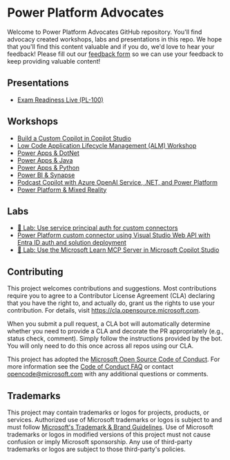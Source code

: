 # Power Platform Advocates

Welcome to Power Platform Advocates GitHub repository. You'll find advocacy created workshops, labs and presentations in this repo. We hope that you'll find this content valuable and if you do, we'd love to hear your feedback!  Please fill out our [feedback form](https://aka.ms/pp/advocates/feedback) so we can use your feedback to keep providing valuable content!

## Presentations

- [Exam Readiness Live (PL-100)](./Presentations/ExamReadinessLivePL100.pdf)

## Workshops

- [Build a Custom Copilot in Copilot Studio](./Workshops/BuildCustomCopilotInCopilotStudio/README.md)
- [Low Code Application Lifecycle Management (ALM) Workshop](./Workshops/LowCodeALM/README.md)
- [Power Apps & DotNet](./Workshops/DotNetAndPowerApps/README.md)
- [Power Apps & Java](./Workshops/JavaAndPowerApps/README.md)
- [Power Apps & Python](./Workshops/PythonAndPowerApps/README.md)
- [Power BI & Synapse](./Workshops/SynapsePowerBI/README.md)
- [Podcast Copilot with Azure OpenAI Service, .NET, and Power Platform](./Workshops/PodcastCopilotPowerApp/README.md)
- [Power Platform & Mixed Reality](./Workshops/MR/README.md)

## Labs

- [📖 Lab: Use service principal auth for custom connectors](./Workshops/CustomConnectorSPN/README.md)
- [Power Platform custom connector using Visual Studio Web API with Entra ID auth and solution deployment](./Workshops/CustomConnectorInVisualStudio/README.md)
- [📖 Lab: Use the Microsoft Learn MCP Server in Microsoft Copilot Studio](./Workshops/MicrosoftLearnMCP/README.md)

## Contributing

This project welcomes contributions and suggestions.  Most contributions require you to agree to a
Contributor License Agreement (CLA) declaring that you have the right to, and actually do, grant us
the rights to use your contribution. For details, visit https://cla.opensource.microsoft.com.

When you submit a pull request, a CLA bot will automatically determine whether you need to provide
a CLA and decorate the PR appropriately (e.g., status check, comment). Simply follow the instructions
provided by the bot. You will only need to do this once across all repos using our CLA.

This project has adopted the [Microsoft Open Source Code of Conduct](https://opensource.microsoft.com/codeofconduct/).
For more information see the [Code of Conduct FAQ](https://opensource.microsoft.com/codeofconduct/faq/) or
contact [opencode@microsoft.com](mailto:opencode@microsoft.com) with any additional questions or comments.

## Trademarks

This project may contain trademarks or logos for projects, products, or services. Authorized use of Microsoft 
trademarks or logos is subject to and must follow 
[Microsoft's Trademark & Brand Guidelines](https://www.microsoft.com/en-us/legal/intellectualproperty/trademarks/usage/general).
Use of Microsoft trademarks or logos in modified versions of this project must not cause confusion or imply Microsoft sponsorship.
Any use of third-party trademarks or logos are subject to those third-party's policies.
